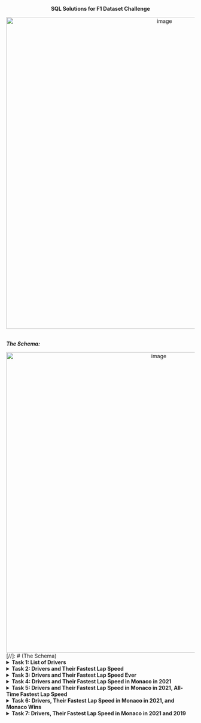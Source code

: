 **<div align="center"> SQL Solutions for F1 Dataset Challenge </div>**

<div align="center"> 
<img width="830" alt="image" src="https://github.com/afnfyz/sql_projects/assets/124072294/350ce074-a7a9-42b7-b275-9b555df7f6dd">
<!--<img width="600" alt="image" src="https://github.com/afnfyz/sql_projects/assets/124072294/b2ef8b6b-49f1-4faa-b0a1-39a52a9c2e95"> -->
</div>

<br>


***The Schema:***
<div align="center">
  <img width="800" alt="image" src="https://github.com/afnfyz/sql_projects/blob/main/assets/124072294/85842c7b-0cf5-4a89-b601-022890f59b7c.png">
</div>
[//]: # (The Schema)


<details>
<summary><strong>Task 1: List of Drivers</strong></summary>

```sql
SELECT driverid, forename, surname
FROM drivers
ORDER BY DRIVERID;
```

</details>

<details>
<summary><strong>Task 2: Drivers and Their Fastest Lap Speed</strong></summary>

```sql
SELECT d.driverid,
forename as First_Name,
surname as Last_Name,
fastestlapspeed as Fastest_Lap_Speed 
FROM drivers as d
INNER JOIN results as r ON d.driverid = r.driverid
WHERE fastestlapspeed IS NOT NULL;
```

</details>

<details>
<summary><strong>Task 3: Drivers and Their Fastest Lap Speed Ever</strong></summary>

```sql
SELECT 
d.DRIVERID,
d.FORENAME,
d.SURNAME,
MAX(FASTESTLAPSPEED) AS Fastest_Lap_Speed
FROM drivers d
JOIN results r ON
d.driverid = r.driverid

GROUP BY
d.DRIVERID,
d.FORENAME,
d.SURNAME

HAVING 
    Fastest_Lap_Speed IS NOT NULL
```

</details>

<details>
<summary><strong>Task 4: Drivers and Their Fastest Lap Speed in Monaco in 2021</strong></summary>

```sql
SELECT d.driverid,
d.forename,
d.surname,
MAX(FASTESTLAPSPEED) AS Fastest_Lap_Speed_Monaco_2021
FROM DRIVERS d
JOIN RESULTS r ON
d.driverid = r.driverid
JOIN RACES ra ON
r.raceid = ra.raceid
WHERE ra.name LIKE '%Monaco%'
AND
r.fastestlapspeed IS NOT null
AND
ra.year = 2021
GROUP BY 
d.driverid,
d.forename,
d.surname;
```

</details>

<details>
<summary><strong>Task 5: Drivers and Their Fastest Lap Speed in Monaco in 2021, All-Time Fastest Lap Speed</strong></summary>

```sql
SELECT d.driverid,
d.forename,
d.surname,
MAX(FASTESTLAPSPEED) AS Fastest_Lap_Speed_Monaco_2021,
(SELECT MAX(fastestlapspeed) FROM RESULTS) as All_Time_Fastest_Lap_Speed
FROM DRIVERS d
JOIN RESULTS r ON
d.driverid = r.driverid
JOIN RACES ra ON
r.raceid = ra.raceid
WHERE ra.name LIKE '%Monaco%'
AND
r.fastestlapspeed IS NOT null
AND
ra.year = 2021
GROUP BY 
d.driverid,
d.forename,
d.surname;
```

</details>

<details>
<summary><strong>Task 6: Drivers, Their Fastest Lap Speed in Monaco in 2021, and Monaco Wins</strong></summary>

```sql
WITH WINS as 
    (SELECT 
        driverid,
        SUM(wins) as total_wins
        
        FROM driver_standings as ds
        
        JOIN races ON 
        ds.raceid = races.raceid
        
        WHERE races.name ILIKE '%Monaco%'
        
        GROUP BY driverid
        )
SELECT d.driverid,
d.forename,
d.surname,
w.total_wins,
MAX(FASTESTLAPSPEED) AS Fastest_Lap_Speed_Monaco_2021
FROM DRIVERS d
JOIN RESULTS r ON
d.driverid = r.driverid
JOIN RACES ra ON
r.raceid = ra.raceid
    JOIN WINS w
ON d.driverid = w.driverid
WHERE
r.fastestlapspeed IS NOT null
AND
ra.year = 2021
AND
ra.name ILIKE '%Monaco%'
GROUP BY 
d.driverid,
d.forename,
d.surname,
w.total_wins;
```

</details>

<details>
<summary><strong>Task 7: Drivers, Their Fastest Lap Speed in Monaco in 2021 and 2019</strong></summary>

```sql
WITH MONACO_2021 AS (SELECT d.driverid,
                    d.forename,
                    d.surname,
                    w.total_wins,
                    MAX(FASTESTLAPSPEED) AS Fastest_Lap_Speed_Monaco_2021
                    FROM DRIVERS d
                    JOIN RESULTS r ON
                    d.driverid = r.driverid
                    JOIN RACES ra ON
                    r.raceid = ra.raceid
                        JOIN (SELECT driverid,
                            SUM(wins) as total_wins
                            FROM driver_standings as ds
                            JOIN races
                            ON ds.raceid = races.raceid
                            WHERE races.name ILIKE '%Monaco%'
                            GROUP BY driverid) as w
                    ON d.driverid = w.driverid
                    WHERE
                    r.fastestlapspeed IS NOT null
                    AND
                    ra.year = 2021
                    AND
                    ra.name ILIKE '%Monaco%'
                    GROUP BY 
                    d.driverid,
                    d.forename,
                    d.surname,
                    w.total_wins),
                    
    MONACO_2019 AS (SELECT d.driverid,
                    d.forename,
                    d.surname,
                    w.total_wins,
                    MAX(FASTESTLAPSPEED) AS Fastest_Lap_Speed_Monaco_2019
                    FROM DRIVERS d
                    JOIN RESULTS r ON
                    d.driverid = r.driver

id
                    JOIN RACES ra ON
                    r.raceid = ra.raceid
                        JOIN (SELECT driverid,
                            SUM(wins) as total_wins
                            FROM driver_standings as ds
                            JOIN races
                            ON ds.raceid = races.raceid
                            WHERE races.name ILIKE '%Monaco%'
                            GROUP BY driverid) as w
                    ON d.driverid = w.driverid
                    WHERE
                    r.fastestlapspeed IS NOT null
                    AND
                    ra.year = 2019
                    AND
                    ra.name ILIKE '%Monaco%'
                    GROUP BY 
                    d.driverid,
                    d.forename,
                    d.surname,
                    w.total_wins)

SELECT
                    m21.driverid,
                    m21.forename,
                    m21.surname,
                    m21.Fastest_Lap_Speed_Monaco_2021,
                    m19.Fastest_Lap_Speed_Monaco_2019
FROM MONACO_2021 m21
JOIN MONACO_2019 m19
ON m21.driverid = m19.driverid;
```

</details>

[def]: https://github.com/afnfyz/sql_projects/assets/124072294/b2ef8b6b-49f1-4faa-b0a1-39a52a9c2e95